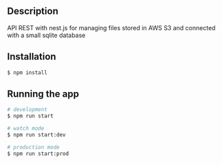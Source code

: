## Description

API REST with nest.js for managing files stored in AWS S3 and connected with a small sqlite database

## Installation

```bash
$ npm install
```

## Running the app

```bash
# development
$ npm run start

# watch mode
$ npm run start:dev

# production mode
$ npm run start:prod
```
